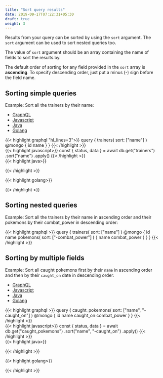 ```yaml
---
title: "Sort query results"
date: 2019-09-17T07:22:31+05:30
draft: true
weight: 3
---
```

Results from your query can be sorted by using the `sort` argument. The `sort` argument can be used to sort nested queries too.

The value of `sort` argument should be an array containing the name of fields to sort the results by.

The default order of sorting for any field provided in the `sort` array is **ascending**. To specify descending order, just put a minus (-) sign before the field name. 

## Sorting simple queries

Example: Sort all the trainers by their name:

<div class="row tabs-wrapper">
  <div class="col s12" style="padding:0">
    <ul class="tabs">
      <li class="tab col s2"><a class="active" href="#sorting-graphql">GraphQL</a></li>
      <li class="tab col s2"><a href="#sorting-js">Javascript</a></li>
      <li class="tab col s2"><a href="#sorting-java">Java</a></li>
      <li class="tab col s2"><a href="#sorting-golang">Golang</a></li>
    </ul>
  </div>
  <div id="sorting-graphql" class="col s12" style="padding:0">
{{< highlight graphql "hl_lines=3">}}
query {
  trainers(
    sort: ["name"]
  ) @mongo {
    id
    name
  }
}
{{< /highlight >}}   
  </div>
  <div id="sorting-js" class="col s12" style="padding:0">
{{< highlight javascript>}}
const { status, data } = await db.get("trainers")
  .sort("name")
  .apply()
{{< /highlight >}}  
  </div>
  <div id="sorting-java" class="col s12" style="padding:0">
{{< highlight java>}}

{{< /highlight >}}    
  </div>
  <div id="sorting-golang" class="col s12" style="padding:0">
{{< highlight golang>}}

{{< /highlight >}}    
  </div>  
</div>


## Sorting nested queries

Example: Sort all the trainers by their name in ascending order and their pokemons by their combat_power in descending order:

{{< highlight graphql >}}
query {
  trainers(
    sort: ["name"]
  ) @mongo {
    id
    name
    pokemons(
      sort: ["-combat_power"]
    ) {
      name
      combat_power
    }
  }
}
{{< /highlight >}}  

## Sorting by multiple fields

Example: Sort all caught pokemons first by their `name` in ascending order and then by their `caught_on` date in descending order:

<div class="row tabs-wrapper">
  <div class="col s12" style="padding:0">
    <ul class="tabs">
      <li class="tab col s2"><a class="active" href="#sorting-multiple-graphql">GraphQL</a></li>
      <li class="tab col s2"><a href="#sorting-multiple-js">Javascript</a></li>
      <li class="tab col s2"><a href="#sorting-multiple-java">Java</a></li>
      <li class="tab col s2"><a href="#sorting-multiple-golang">Golang</a></li>
    </ul>
  </div>
  <div id="sorting-multiple-graphql" class="col s12" style="padding:0">
{{< highlight graphql >}}
query {
  caught_pokemons(
    sort: ["name", "-caught_on"]
  ) @mongo {
    id
    name
    caught_on
    combat_power
  }
}
{{< /highlight >}}   
  </div>
  <div id="sorting-multiple-js" class="col s12" style="padding:0">
{{< highlight javascript>}}
const { status, data } = await db.get("caught_pokemons")
  .sort("name", "-caught_on")
  .apply()
{{< /highlight >}}  
  </div>
  <div id="sorting-multiple-java" class="col s12" style="padding:0">
{{< highlight java>}}

{{< /highlight >}}    
  </div>
  <div id="sorting-multiple-golang" class="col s12" style="padding:0">
{{< highlight golang>}}

{{< /highlight >}}    
  </div>  
</div>